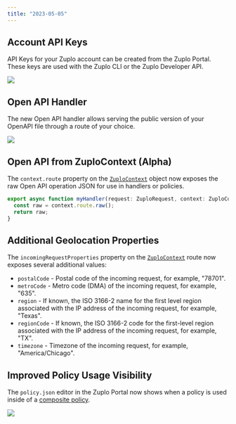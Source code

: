 ```yaml
---
title: "2023-05-05"
---
```


## Account API Keys

API Keys for your Zuplo account can be created from the Zuplo Portal. These keys
are used with the Zuplo CLI or the Zuplo Developer API.

![](https://cdn.zuplo.com/assets/2c84c817-785a-48ed-9224-79a0f6fb9fc8.png)

## Open API Handler

The new Open API handler allows serving the public version of your OpenAPI file
through a route of your choice.

![](https://cdn.zuplo.com/assets/c203f1e2-9dfd-4ed9-b424-cda1b863b2ce.png)

## Open API from ZuploContext (Alpha)

The `context.route` property on the
[`ZuploContext`](https://zuplo.com/docs/articles/zuplo-context) object now
exposes the raw Open API operation JSON for use in handlers or policies.

```ts
export async function myHandler(request: ZuploRequest, context: ZuploContext) {
  const raw = context.route.raw();
  return raw;
}
```

## Additional Geolocation Properties

The `incomingRequestProperties` property on the
[`ZuploContext`](https://zuplo.com/docs/articles/zuplo-context) route now
exposes several additional values:

- `postalCode` - Postal code of the incoming request, for example, "78701".
- `metroCode` - Metro code (DMA) of the incoming request, for example, "635".
- `region` - If known, the ISO 3166-2 name for the first level region associated
  with the IP address of the incoming request, for example, "Texas".
- `regionCode` - If known, the ISO 3166-2 code for the first-level region
  associated with the IP address of the incoming request, for example, "TX".
- `timezone` - Timezone of the incoming request, for example, "America/Chicago".

## Improved Policy Usage Visibility

The `policy.json` editor in the Zuplo Portal now shows when a policy is used
inside of a
[composite policy](https://zuplo.com/docs/policies/composite-inbound).

![](https://cdn.zuplo.com/assets/e0eba8d5-e087-4e7e-8a10-fef42a82cce5.png)
